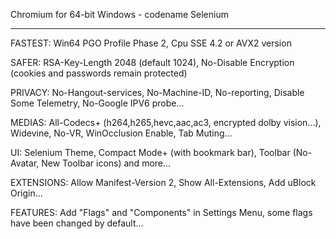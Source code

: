 

Chromium for 64-bit Windows - codename Selenium

__________________________________________________________________________________

FASTEST: Win64 PGO Profile Phase 2, Cpu SSE 4.2 or AVX2 version

SAFER: RSA-Key-Length 2048 (default 1024), No-Disable Encryption (cookies and passwords remain protected)

PRIVACY: No-Hangout-services, No-Machine-ID, No-reporting, Disable Some Telemetry, No-Google IPV6 probe...

MEDIAS: All-Codecs+ (h264,h265,hevc,aac,ac3, encrypted dolby vision...), Widevine, No-VR, WinOcclusion Enable, Tab Muting...

UI: Selenium Theme, Compact Mode+ (with bookmark bar), Toolbar (No-Avatar, New Toolbar icons) and more...

EXTENSIONS: Allow Manifest-Version 2, Show All-Extensions, Add uBlock Origin...

FEATURES: Add "Flags" and "Components" in Settings Menu, some flags have been changed by default...

